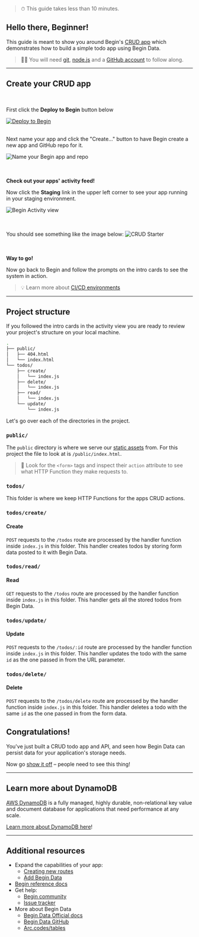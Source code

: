 > ⏱ This guide takes less than 10 minutes.

## **Hello there, Beginner!**

This guide is meant to show you around Begin's [CRUD app](https://github.com/begin-examples/node-crud) which demonstrates how to build a simple todo app using Begin Data.

> ✋🏽 You will need [git](https://git-scm.com/book/en/v2/Getting-Started-Installing-Git), [node.js](https://nodejs.org/en/download/) and a [GitHub account](https://help.github.com/en/github/getting-started-with-github/signing-up-for-github) to follow along.

---

## Create your CRUD app
<br/>

First click the **Deploy to Begin** button below

[![Deploy to Begin](https://static.begin.com/deploy-to-begin.svg)](https://begin.com/apps/create?template=https://github.com/begin-examples/node-crud)
<br/>
<br/>

Next name your app and click the "Create..." button to have Begin create a new app and GitHub repo for it.

![Name your Begin app and repo](/_static/screens/shared/begin-repo-name.jpg)
<br/>
<br/>
<br/>

**Check out your apps' activity feed!**

Now click the **Staging** link in the upper left corner to see your app running in your staging environment.

![Begin Activity view](/_static/screens/shared/begin-activity.jpg)
<br/>
<br/>
<br/>

You should see something like the image below:
![CRUD Starter](/_static/screens/shared/begin-crud.jpg)
<br/>
<br/>
<br/>

**Way to go!**

Now go back to Begin and follow the prompts on the intro cards to see the system in action.
> 💡 Learn more about [CI/CD environments](https://docs.begin.com/en/getting-started/builds-deploys)

---

## Project structure

If you followed the intro cards in the activity view you are ready to review your project's structure on your local machine.
<br/>

```bash
.
├── public/
│   ├── 404.html
│   └── index.html
└── todos/
    ├── create/
    │   └── index.js
    ├── delete/
    │   └── index.js
    ├── read/
    │   └── index.js
    └── update/
        └── index.js
```

Let's go over each of the directories in the project.

### `public/`

The `public` directory is where we serve our [static assets](https://docs.begin.com/en/static-assets/working-with-static-assets) from.
For this project the file to look at is `/public/index.html`.


> 📝 Look for the `<form>` tags and inspect their `action` attribute to see what HTTP Function they make requests to.

### `todos/`

This folder is where we keep HTTP Functions for the apps CRUD actions.

### `todos/create/`
#### **C**reate

`POST` requests to the `/todos` route are processed by the handler function inside `index.js` in this folder.
This handler creates todos by storing form data posted to it with Begin Data.

### `todos/read/`
#### **R**ead

`GET` requests to the `/todos` route are processed by the handler function inside `index.js` in this folder.
This handler gets all the stored todos from Begin Data.

### `todos/update/`
#### **U**pdate

`POST` requests to the `/todos/:id` route are processed by the handler function inside `index.js` in this folder.
This handler updates the todo with the same `id` as the one passed in from the URL parameter.

### `todos/delete/`
#### **D**elete

`POST` requests to the `/todos/delete` route are processed by the handler function inside `index.js` in this folder.
This handler deletes a todo with the same `id` as the one passed in from the form data.


## Congratulations!

You've just built a CRUD todo app and API, and seen how Begin Data can persist data for your application's storage needs.

Now go [show it off](https://twitter.com/intent/tweet?text=Hey%2C%20check%20out%20my%20new%20Begin-Crud%20app%21%20%28I%20made%20it%20with%20@Begin%29%20PASTE_YOUR_URL_HERE) – people need to see this thing!

---

## Learn more about DynamoDB

[AWS DynamoDB](https://aws.amazon.com/dynamodb/) is a fully managed, highly durable, non-relational key value and document database for applications that need performance at any scale.

[Learn more about DynamoDB here](https://docs.aws.amazon.com/amazondynamodb/latest/developerguide/Introduction.html)!

---

## Additional resources

- Expand the capabilities of your app:
  - [Creating new routes](/en/functions/creating-new-functions)
  - [Add Begin Data](/en/data/begin-data/)
- [Begin reference docs](/en/getting-started/introduction)
- Get help:
  - [Begin community](https://github.com/smallwins/begin-community/discussions)
  - [Issue tracker](https://github.com/smallwins/begin-issues/issues)
- More about Begin Data
  - [Begin Data Official docs](/en/data/begin-data/)
  - [Begin Data GitHub](https://github.com/smallwins/begin-data)
  - [Arc.codes/tables](https://arc.codes/primitives/tables)
